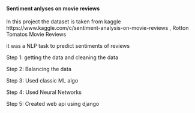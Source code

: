 <h4>Sentiment anlyses on movie reviews</h4>
In this project the dataset is taken from kaggle https://www.kaggle.com/c/sentiment-analysis-on-movie-reviews , Rotton Tomatos Movie Reviews

it was a NLP task to predict sentiments of reviews

Step 1: getting the data and cleaning the data

Step 2: Balancing the data

Step 3: Used classic ML algo

Step 4: Used Neural Networks

Step 5: Created web api using django
